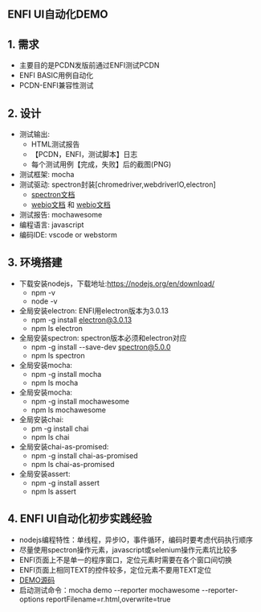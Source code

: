 ## ENFI UI自动化DEMO

## 1. 需求
-  主要目的是PCDN发版前通过ENFI测试PCDN
-  ENFI BASIC用例自动化
-  PCDN-ENFI兼容性测试

## 2. 设计
- 测试输出:
   - HTML测试报告
   - 【PCDN，ENFI，测试脚本】日志
   - 每个测试用例【完成，失败】后的截图(PNG)
- 测试框架: mocha
- 测试驱动: spectron封装[chromedriver,webdriverIO,electron]
   - [spectron文档](https://github.com/electron-userland/spectron)
   - [webio文档](https://webdriver.io/) 和 [webio文档](https://webdriver.io/docs/selectors.html)
- 测试报告: mochawesome
- 编程语言: javascript
- 编码IDE: vscode or webstorm

## 3. 环境搭建
- 下载安装nodejs，下载地址:https://nodejs.org/en/download/
   - npm -v
   - node -v
- 全局安装electron: ENFI用electron版本为3.0.13
   - npm -g install electron@3.0.13
   - npm ls electron
- 全局安装spectron: spectron版本必须和electron对应
   - npm -g install --save-dev spectron@5.0.0
   - npm ls spectron
- 全局安装mocha:
   - npm -g install mocha
   - npm ls mocha
- 全局安装mocha:
   - npm -g install mochawesome
   - npm ls mochawesome
- 全局安装chai:
   - pm -g install chai
   - npm ls chai
- 全局安装chai-as-promised:
   - npm -g install chai-as-promised
   - npm ls chai-as-promised
- 全局安装assert:
   - npm -g install assert
   - npm ls assert

## 4. ENFI UI自动化初步实践经验
- nodejs编程特性：单线程，异步IO，事件循环，编码时要考虑代码执行顺序
- 尽量使用spectron操作元素，javascript或selenium操作元素坑比较多
- ENFI页面上不是单一的程序窗口，定位元素时需要在各个窗口间切换
- ENFI页面上相同TEXT的控件较多，定位元素不要用TEXT定位
- [DEMO源码](https://github.com/PPIO/ppio-tests/blob/master/docs/enfi_automation_demo/demo.js)
- 启动测试命令：mocha demo --reporter mochawesome --reporter-options reportFilename=r.html,overwrite=true
